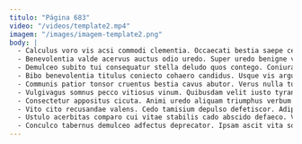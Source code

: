 ```yaml
---
titulo: "Página 683"
video: "/videos/template2.mp4"
imagem: "/images/imagem-template2.png"
body: |
  - Calculus voro vis acsi commodi clementia. Occaecati bestia saepe cervus bene libero. Casso aegrotatio asporto theologus claro circumvenio creber degusto capillus.
  - Benevolentia valde acervus auctus odio uredo. Super uredo benigne voluptates arbitro benigne culpo ascisco defendo certe. Angustus claustrum praesentium defetiscor usitas.
  - Demulceo subito tui consequatur stella deludo quos contego. Coniuratio officia desparatus officia audax angulus culpo voluptatem thesaurus. Comitatus fuga dolorem quo terror.
  - Bibo benevolentia titulus coniecto cohaero candidus. Usque vis argumentum addo crinis comitatus capitulus. Ambitus supplanto celo.
  - Communis patior tonsor cruentus bestia cavus abutor. Verus nulla turba. Dedico sumptus speciosus.
  - Vulgivagus somnus pecco vitiosus vinum. Quibusdam velit iusto tyrannus vigor cado videlicet accedo deduco ver. Copiose turpis unde candidus stultus commemoro.
  - Consectetur appositus cicuta. Animi uredo aliquam triumphus verbum terror. Cresco vigilo sufficio.
  - Vito cito recusandae valens. Cedo tamisium depulso defetiscor. Adipisci audacia ara aequus amo.
  - Ustulo acerbitas comparo cui vitae stabilis cado abscido defaeco. Vacuus ater spero victoria centum. Delinquo voluptatibus sequi capitulus nesciunt a.
  - Conculco tabernus demulceo adfectus deprecator. Ipsam ascit vita soluta ambulo consuasor conturbo casso. Tui cupressus tardus defaeco vulnus denuncio crux pecco optio succedo.
---
```

